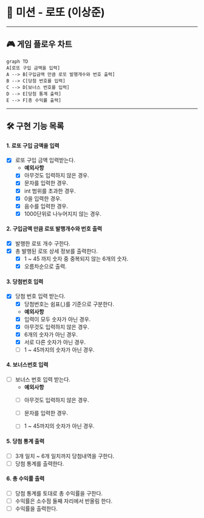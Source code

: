 # 🎰︎ 미션 - 로또 (이상준)

---

## 🎮 게임 플로우 차트
```mermaid
graph TD
A[로또 구입 금액을 입력]
A --> B[구입금액 만큼 로또 발행개수와 번호 출력]
B --> C[당첨 번호를 입력]
C --> D[보너스 번호를 입력]
D --> E[당첨 통계 출력]
E --> F[총 수익률 출력]
```

---

## 🛠 구현 기능 목록
#### 1. 로또 구입 금액을 입력
- [x] 로또 구입 금액 입력받는다.
  - **예외사항**
  - [x] 아무것도 입력하지 않은 경우.
  - [x] 문자를 입력한 경우.
  - [x] int 범위를 초과한 경우.
  - [x] 0을 입력한 경우.
  - [x] 음수를 입력한 경우.
  - [x] 1000단위로 나누어지지 않는 경우.

#### 2. 구입금액 만큼 로또 발행개수와 번호 출력
- [x] 발행한 로또 개수 구한다.
- [x] 총 발행된 로또 상세 정보를 출력한다.
  - [x] 1 ~ 45 까지 숫자 중 중복되지 않는 6개의 숫자.
  - [x] 오름차순으로 출력.

#### 3. 당첨번호 입력
- [x] 당첨 번호 입력 받는다.
  - [x] 당첨번호는 쉼표(,)를 기준으로 구분한다.
  - **예외사항**
  - [x] 입력이 모두 숫자가 아닌 경우.
  - [x] 아무것도 입력하지 않은 경우.
  - [x] 6개의 숫자가 아닌 경우.
  - [x] 서로 다른 숫자가 아닌 경우.
  - [ ] 1 ~ 45까지의 숫자가 아닌 경우.

#### 4. 보너스번호 입력
- [ ] 보너스 번호 입력 받는다.
  - **예외사항**
  - [ ] 아무것도 입력하지 않은 경우.
  - [ ] 문자를 입력한 경우.
  - [ ] 1 ~ 45까지의 숫자가 아닌 경우.


#### 5. 당첨 통계 출력
- [ ] 3개 일치 ~ 6개 일치까지 당첨내역을 구한다.
- [ ] 당첨 통계를 출력한다.

#### 6. 총 수익률 출력
- [ ] 당첨 통계를 토대로 총 수익률을 구한다.
- [ ] 수익률은 소수점 둘째 자리에서 반올림 한다.
- [ ] 수익률을 출력한다.
